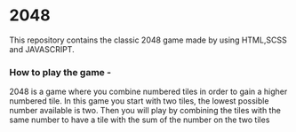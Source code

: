 # 2048
This repository contains the classic 2048 game made by using HTML,SCSS and JAVASCRIPT.</br>
### How to play the game -
2048 is a game where you combine numbered tiles in order to gain a higher numbered tile. In this game you start with two tiles, the lowest possible number available is two. Then you will play by combining the tiles with the same number to have a tile with the sum of the number on the two tiles
